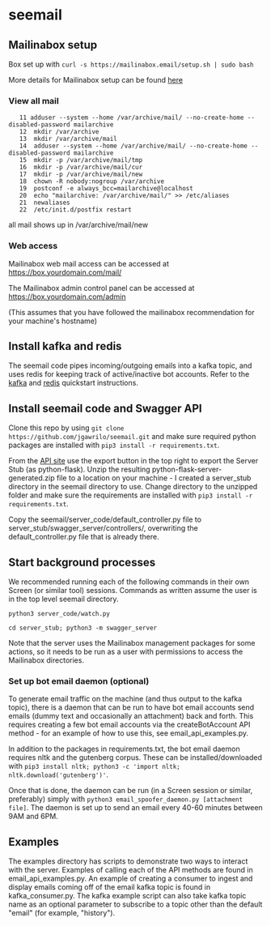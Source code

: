 # seemail

## Mailinabox setup

Box set up with `curl -s https://mailinabox.email/setup.sh | sudo bash`

More details for Mailinabox setup can be found [here](https://mailinabox.email/guide.html)

### View all mail

```
   11 adduser --system --home /var/archive/mail/ --no-create-home --disabled-password mailarchive
   12  mkdir /var/archive
   13  mkdir /var/archive/mail
   14  adduser --system --home /var/archive/mail/ --no-create-home --disabled-password mailarchive
   15  mkdir -p /var/archive/mail/tmp
   16  mkdir -p /var/archive/mail/cur
   17  mkdir -p /var/archive/mail/new
   18  chown -R nobody:nogroup /var/archive
   19  postconf -e always_bcc=mailarchive@localhost
   20  echo "mailarchive: /var/archive/mail/" >> /etc/aliases
   21  newaliases
   22  /etc/init.d/postfix restart
```

all mail shows up in /var/archive/mail/new

### Web access

Mailinabox web mail access can be accessed at https://box.yourdomain.com/mail/

The Mailinabox admin control panel can be accessed at https://box.yourdomain.com/admin

(This assumes that you have followed the mailinabox recommendation for your machine's hostname)

## Install kafka and redis

The seemail code pipes incoming/outgoing emails into a kafka topic, and uses redis for keeping track of active/inactive bot accounts. Refer to the [kafka](https://kafka.apache.org/quickstart) and [redis](https://kafka.apache.org/quickstart) quickstart instructions.

## Install seemail code and Swagger API

Clone this repo by using `git clone https://github.com/jgawrilo/seemail.git` and make sure required python packages are installed with `pip3 install -r requirements.txt`.

From the [API site](https://app.swaggerhub.com/apis/jataware/seemail/1.0) use the export button in the top right to export the Server Stub (as python-flask). Unzip the resulting python-flask-server-generated.zip file to a location on your machine - I created a server\_stub directory in the seemail directory to use. Change directory to the unzipped folder and make sure the requirements are installed with `pip3 install -r requirements.txt`.

Copy the seemail/server\_code/default\_controller.py file to server\_stub/swagger\_server/controllers/, overwriting the default\_controller.py file that is already there.

## Start background processes

We recommended running each of the following commands in their own Screen (or similar tool) sessions. Commands as written assume the user is in the top level seemail directory.

`python3 server_code/watch.py`

`cd server_stub; python3 -m swagger_server`

Note that the server uses the Mailinabox management packages for some actions, so it needs to be run as a user with permissions to access the Mailinabox directories.

### Set up bot email daemon (optional)

To generate email traffic on the machine (and thus output to the kafka topic), there is a daemon that can be run to have bot email accounts send emails (dummy text and occasionally an attachment) back and forth. This requires creating a few bot email accounts via the createBotAccount API method - for an example of how to use this, see email\_api\_examples.py. 

In addition to the packages in requirements.txt, the bot email daemon requires nltk and the gutenberg corpus. These can be installed/downloaded with `pip3 install nltk; python3 -c 'import nltk; nltk.download('gutenberg')'`.

Once that is done, the daemon can be run (in a Screen session or similar, preferably) simply with `python3 email_spoofer_daemon.py [attachment file]`. The daemon is set up to send an email every 40-60 minutes between 9AM and 6PM.

## Examples

The examples directory has scripts to demonstrate two ways to interact with the server. Examples of calling each of the API methods are found in email\_api\_examples.py. An example of creating a consumer to ingest and display emails coming off of the email kafka topic is found in kafka\_consumer.py. The kafka example script can also take kafka topic name as an optional parameter to subscribe to a topic other than the default "email" (for example, "history").
